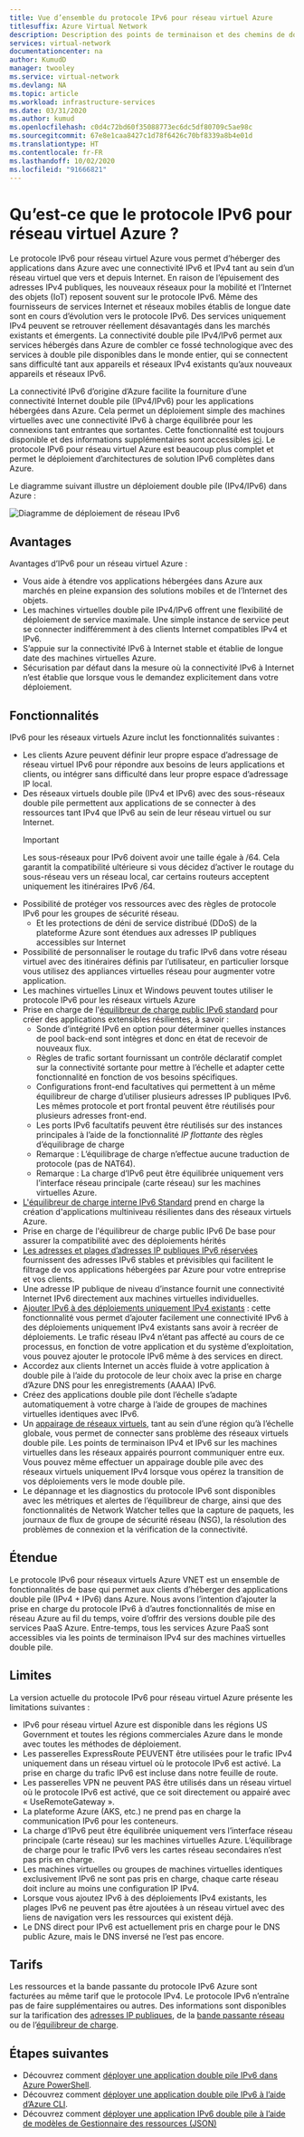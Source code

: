 ```yaml
---
title: Vue d’ensemble du protocole IPv6 pour réseau virtuel Azure
titlesuffix: Azure Virtual Network
description: Description des points de terminaison et des chemins de données IPv6 dans un réseau virtuel Azure.
services: virtual-network
documentationcenter: na
author: KumudD
manager: twooley
ms.service: virtual-network
ms.devlang: NA
ms.topic: article
ms.workload: infrastructure-services
ms.date: 03/31/2020
ms.author: kumud
ms.openlocfilehash: c0d4c72bd60f35088773ec6dc5df80709c5ae98c
ms.sourcegitcommit: 67e8e1caa8427c1d78f6426c70bf8339a8b4e01d
ms.translationtype: HT
ms.contentlocale: fr-FR
ms.lasthandoff: 10/02/2020
ms.locfileid: "91666821"
---
```

# <a name="what-is-ipv6-for-azure-virtual-network"></a>Qu’est-ce que le protocole IPv6 pour réseau virtuel Azure ?

Le protocole IPv6 pour réseau virtuel Azure vous permet d’héberger des applications dans Azure avec une connectivité IPv6 et IPv4 tant au sein d’un réseau virtuel que vers et depuis Internet. En raison de l’épuisement des adresses IPv4 publiques, les nouveaux réseaux pour la mobilité et l’Internet des objets (IoT) reposent souvent sur le protocole IPv6. Même des fournisseurs de services Internet et réseaux mobiles établis de longue date sont en cours d’évolution vers le protocole IPv6. Des services uniquement IPv4 peuvent se retrouver réellement désavantagés dans les marchés existants et émergents. La connectivité double pile IPv4/IPv6 permet aux services hébergés dans Azure de combler ce fossé technologique avec des services à double pile disponibles dans le monde entier, qui se connectent sans difficulté tant aux appareils et réseaux IPv4 existants qu’aux nouveaux appareils et réseaux IPv6.

La connectivité IPv6 d’origine d’Azure facilite la fourniture d’une connectivité Internet double pile (IPv4/IPv6) pour les applications hébergées dans Azure. Cela permet un déploiement simple des machines virtuelles avec une connectivité IPv6 à charge équilibrée pour les connexions tant entrantes que sortantes. Cette fonctionnalité est toujours disponible et des informations supplémentaires sont accessibles [ici](../load-balancer/load-balancer-ipv6-overview.md).
Le protocole IPv6 pour réseau virtuel Azure est beaucoup plus complet et permet le déploiement d’architectures de solution IPv6 complètes dans Azure.


Le diagramme suivant illustre un déploiement double pile (IPv4/IPv6) dans Azure :

![Diagramme de déploiement de réseau IPv6](./media/ipv6-support-overview/ipv6-sample-diagram.png)

## <a name="benefits"></a>Avantages

Avantages d’IPv6 pour un réseau virtuel Azure :

- Vous aide à étendre vos applications hébergées dans Azure aux marchés en pleine expansion des solutions mobiles et de l’Internet des objets.
- Les machines virtuelles double pile IPv4/IPv6 offrent une flexibilité de déploiement de service maximale. Une simple instance de service peut se connecter indifféremment à des clients Internet compatibles IPv4 et IPv6.
- S’appuie sur la connectivité IPv6 à Internet stable et établie de longue date des machines virtuelles Azure.
- Sécurisation par défaut dans la mesure où la connectivité IPv6 à Internet n’est établie que lorsque vous le demandez explicitement dans votre déploiement.

## <a name="capabilities"></a>Fonctionnalités

IPv6 pour les réseaux virtuels Azure inclut les fonctionnalités suivantes :

- Les clients Azure peuvent définir leur propre espace d’adressage de réseau virtuel IPv6 pour répondre aux besoins de leurs applications et clients, ou intégrer sans difficulté dans leur propre espace d’adressage IP local.
- Des réseaux virtuels double pile (IPv4 et IPv6) avec des sous-réseaux double pile permettent aux applications de se connecter à des ressources tant IPv4 que IPv6 au sein de leur réseau virtuel ou sur Internet.
    > [!IMPORTANT]
    > Les sous-réseaux pour IPv6 doivent avoir une taille égale à /64.  Cela garantit la compatibilité ultérieure si vous décidez d’activer le routage du sous-réseau vers un réseau local, car certains routeurs acceptent uniquement les itinéraires IPv6 /64.  
- Possibilité de protéger vos ressources avec des règles de protocole IPv6 pour les groupes de sécurité réseau.
    - Et les protections de déni de service distribué (DDoS) de la plateforme Azure sont étendues aux adresses IP publiques accessibles sur Internet
- Possibilité de personnaliser le routage du trafic IPv6 dans votre réseau virtuel avec des itinéraires définis par l’utilisateur, en particulier lorsque vous utilisez des appliances virtuelles réseau pour augmenter votre application.
- Les machines virtuelles Linux et Windows peuvent toutes utiliser le protocole IPv6 pour les réseaux virtuels Azure
- Prise en charge de l'[équilibreur de charge public IPv6 standard](virtual-network-ipv4-ipv6-dual-stack-standard-load-balancer-powershell.md) pour créer des applications extensibles résilientes, à savoir :
    - Sonde d’intégrité IPv6 en option pour déterminer quelles instances de pool back-end sont intègres et donc en état de recevoir de nouveaux flux.
    - Règles de trafic sortant fournissant un contrôle déclaratif complet sur la connectivité sortante pour mettre à l’échelle et adapter cette fonctionnalité en fonction de vos besoins spécifiques.
    - Configurations front-end facultatives qui permettent à un même équilibreur de charge d’utiliser plusieurs adresses IP publiques IPv6. Les mêmes protocole et port frontal peuvent être réutilisés pour plusieurs adresses front-end.
    - Les ports IPv6 facultatifs peuvent être réutilisés sur des instances principales à l’aide de la fonctionnalité *IP flottante* des règles d’équilibrage de charge 
    - Remarque : L’équilibrage de charge n’effectue aucune traduction de protocole (pas de NAT64). 
    - Remarque : La charge d’IPv6 peut être équilibrée uniquement vers l’interface réseau principale (carte réseau) sur les machines virtuelles Azure. 
- [L'équilibreur de charge interne IPv6 Standard](ipv6-dual-stack-standard-internal-load-balancer-powershell.md) prend en charge la création d'applications multiniveau résilientes dans des réseaux virtuels Azure.   
- Prise en charge de l'équilibreur de charge public IPv6 De base pour assurer la compatibilité avec des déploiements hérités
- [Les adresses et plages d’adresses IP publiques IPv6 réservées](ipv6-public-ip-address-prefix.md) fournissent des adresses IPv6 stables et prévisibles qui facilitent le filtrage de vos applications hébergées par Azure pour votre entreprise et vos clients.
- Une adresse IP publique de niveau d’instance fournit une connectivité Internet IPv6 directement aux machines virtuelles individuelles.
- [Ajouter IPv6 à des déploiements uniquement IPv4 existants](ipv6-add-to-existing-vnet-powershell.md) : cette fonctionnalité vous permet d’ajouter facilement une connectivité IPv6 à des déploiements uniquement IPv4 existants sans avoir à recréer de déploiements.  Le trafic réseau IPv4 n’étant pas affecté au cours de ce processus, en fonction de votre application et du système d’exploitation, vous pouvez ajouter le protocole IPv6 même à des services en direct.    
- Accordez aux clients Internet un accès fluide à votre application à double pile à l’aide du protocole de leur choix avec la prise en charge d’Azure DNS pour les enregistrements (AAAA) IPv6. 
- Créez des applications double pile dont l’échelle s’adapte automatiquement à votre charge à l’aide de groupes de machines virtuelles identiques avec IPv6.
- Un [appairage de réseaux virtuels](virtual-network-peering-overview.md), tant au sein d’une région qu’à l’échelle globale, vous permet de connecter sans problème des réseaux virtuels double pile. Les points de terminaison IPv4 et IPv6 sur les machines virtuelles dans les réseaux appairés pourront communiquer entre eux. Vous pouvez même effectuer un appairage double pile avec des réseaux virtuels uniquement IPv4 lorsque vous opérez la transition de vos déploiements vers le mode double pile. 
- Le dépannage et les diagnostics du protocole IPv6 sont disponibles avec les métriques et alertes de l’équilibreur de charge, ainsi que des fonctionnalités de Network Watcher telles que la capture de paquets, les journaux de flux de groupe de sécurité réseau (NSG), la résolution des problèmes de connexion et la vérification de la connectivité.   

## <a name="scope"></a>Étendue
Le protocole IPv6 pour réseaux virtuels Azure VNET est un ensemble de fonctionnalités de base qui permet aux clients d’héberger des applications double pile (IPv4 + IPv6) dans Azure.  Nous avons l’intention d’ajouter la prise en charge du protocole IPv6 à d’autres fonctionnalités de mise en réseau Azure au fil du temps, voire d’offrir des versions double pile des services PaaS Azure. Entre-temps, tous les services Azure PaaS sont accessibles via les points de terminaison IPv4 sur des machines virtuelles double pile.   

## <a name="limitations"></a>Limites
La version actuelle du protocole IPv6 pour réseau virtuel Azure présente les limitations suivantes :
- IPv6 pour réseau virtuel Azure est disponible dans les régions US Government et toutes les régions commerciales Azure dans le monde avec toutes les méthodes de déploiement.  
- Les passerelles ExpressRoute PEUVENT être utilisées pour le trafic IPv4 uniquement dans un réseau virtuel où le protocole IPv6 est activé.  La prise en charge du trafic IPv6 est incluse dans notre feuille de route.   
- Les passerelles VPN ne peuvent PAS être utilisés dans un réseau virtuel où le protocole IPv6 est activé, que ce soit directement ou appairé avec « UseRemoteGateway ».
- La plateforme Azure (AKS, etc.) ne prend pas en charge la communication IPv6 pour les conteneurs.  
- La charge d’IPv6 peut être équilibrée uniquement vers l’interface réseau principale (carte réseau) sur les machines virtuelles Azure. L’équilibrage de charge pour le trafic IPv6 vers les cartes réseau secondaires n’est pas pris en charge.    
- Les machines virtuelles ou groupes de machines virtuelles identiques exclusivement IPv6 ne sont pas pris en charge, chaque carte réseau doit inclure au moins une configuration IP IPv4. 
- Lorsque vous ajoutez IPv6 à des déploiements IPv4 existants, les plages IPv6 ne peuvent pas être ajoutées à un réseau virtuel avec des liens de navigation vers les ressources qui existent déjà.  
- Le DNS direct pour IPv6 est actuellement pris en charge pour le DNS public Azure, mais le DNS inversé ne l’est pas encore.   

## <a name="pricing"></a>Tarifs

Les ressources et la bande passante du protocole IPv6 Azure sont facturées au même tarif que le protocole IPv4. Le protocole IPv6 n’entraîne pas de faire supplémentaires ou autres. Des informations sont disponibles sur la tarification des [adresses IP publiques](https://azure.microsoft.com/pricing/details/ip-addresses/), de la [bande passante réseau](https://azure.microsoft.com/pricing/details/bandwidth/) ou de l’[équilibreur de charge](https://azure.microsoft.com/pricing/details/load-balancer/).

## <a name="next-steps"></a>Étapes suivantes

- Découvrez comment [déployer une application double pile IPv6 dans Azure PowerShell](virtual-network-ipv4-ipv6-dual-stack-standard-load-balancer-powershell.md).
- Découvrez comment [déployer une application double pile IPv6 à l’aide d’Azure CLI](virtual-network-ipv4-ipv6-dual-stack-standard-load-balancer-cli.md).
- Découvrez comment [déployer une application IPv6 double pile à l’aide de modèles de Gestionnaire des ressources (JSON)](ipv6-configure-standard-load-balancer-template-json.md)
